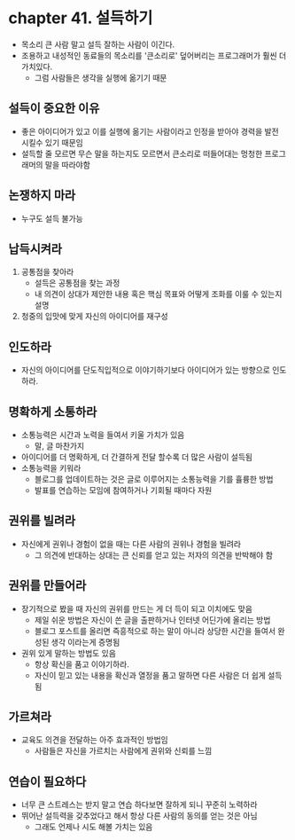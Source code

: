 # chapter 41. 설득하기

- 목소리 큰 사람 말고 설득 잘하는 사람이 이긴다.
- 조용하고 내성적인 동료들의 목소리를 '큰소리로' 덮어버리는 프로그래머가 훨씬 더 가치있다.
  - 그럼 사람들은 생각을 실행에 옮기기 때문

## 설득이 중요한 이유

- 좋은 아이디어가 있고 이를 실행에 옮기는 사람이라고 인정을 받아야 경력을 발전 시킬수 있기 때문임
- 설득할 줄 모르면 무슨 말을 하는지도 모르면서 큰소리로 떠들어대는 멍청한 프로그래머의 말을 따라야함

## 논쟁하지 마라

- 누구도 설득 불가능

## 납득시켜라

1. 공통점을 찾아라
   - 설득은 공통점을 찾는 과정
   - 내 의견이 상대가 제안한 내용 혹은 핵심 목표와 어떻게 조화를 이룰 수 있는지 설명
2. 청중의 입맛에 맞게 자신의 아이디어를 재구성

## 인도하라

- 자신의 아이디어를 단도직입적으로 이야기하기보다 아이디어가 있는 방향으로 인도하라.

## 명확하게 소통하라

- 소통능력은 시간과 노력을 들여서 키울 가치가 있음
  - 말, 글 마찬가지
- 아이디어를 더 명확하게, 더 간결하게 전달 할수록 더 많은 사람이 설득됨
- 소통능력을 키워라
  - 블로그를 업데이트하는 것은 글로 이루어지는 소통능력을 기를 휼륭한 방법
  - 발표를 연습하는 모임에 참여하거나 기회될 때마다 자원

## 권위를 빌려라

- 자신에게 권위나 경험이 없을 때는 다른 사람의 권위나 경험을 빌려라
  - 그 의견에 반대하는 상대는 큰 신뢰를 얻고 있는 저자의 의견을 반박해야 함

## 권위를 만들어라

- 장기적으로 봤을 때 자신의 권위를 만드는 게 더 득이 되고 이치에도 맞음
  - 제일 쉬운 방법은 자신이 쓴 글을 출판하거나 인터넷 어딘가에 올리는 방법
  - 블로그 포스트를 올리면 즉흥적으로 하는 말이 아니라 상당한 시간을 들여서 완성된 생각 이라는게 증명됨
- 권위 있게 말하는 방법도 있음
  - 항상 확신을 품고 이야기하라.
  - 자신이 믿고 있는 내용을 확신과 열정을 품고 말하면 다른 사람은 더 쉽게 설득됨

## 가르쳐라

- 교육도 의견을 전달하는 아주 효과적인 방법임
  - 사람들은 자신을 가르치는 사람에게 권위와 신뢰를 느낌

## 연습이 필요하다

- 너무 큰 스트레스는 받지 말고 연습 하다보면 잘하게 되니 꾸준히 노력하라
- 뛰어난 설득력을 갖추었다고 해서 항상 다른 사람의 동의를 얻는 것은 아님
  - 그래도 언제나 시도 해볼 가치는 있음